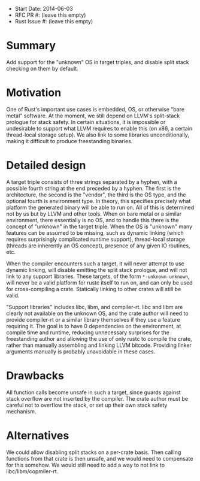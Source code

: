 - Start Date: 2014-06-03
- RFC PR #: (leave this empty)
- Rust Issue #: (leave this empty)

# Summary

Add support for the "unknown" OS in target triples, and disable split stack
checking on them by default.

# Motivation

One of Rust's important use cases is embedded, OS, or otherwise "bare metal"
software. At the moment, we still depend on LLVM's split-stack prologue for
stack safety. In certain situations, it is impossible or undesirable to
support what LLVM requires to enable this (on x86, a certain thread-local
storage setup). We also link to some libraries unconditionally, making it
difficult to produce freestanding binaries.

# Detailed design

A target triple consists of three strings separated by a hyphen, with a
possible fourth string at the end preceded by a hyphen. The first is the
architecture, the second is the "vendor", the third is the OS type, and the
optional fourth is environment type. In theory, this specifies precisely what
platform the generated binary will be able to run on. All of this is
determined not by us but by LLVM and other tools. When on bare metal or a
similar environment, there essentially is no OS, and to handle this there is
the concept of "unknown" in the target triple.  When the OS is "unknown" many
features can be assumed to be missing, such as dynamic linking (which requires
surprisingly complicated runtime support), thread-local storage (threads are
inherently an OS concept), presence of any given IO routines, etc.

When the compiler encounters such a target, it will never attempt to use
dynamic linking, will disable emitting the split stack prologue, and will not
link to any support libraries. These targets, of the form `*-unknown-unknown`,
will never be a valid platform for rustc itself to run on, and can only be
used for cross-compiling a crate. Statically linking to other crates will
still be valid.

"Support libraries" includes libc, libm, and compiler-rt. libc and libm
are clearly not available on the unknown OS, and the crate author will need to
provide compiler-rt or a similar library themselves if they use a feature
requiring it. The goal is to have 0 dependencies on the environment, at
compile time and runtime, reducing unnecessary surprises for the freestanding
author and allowing the use of only rustc to compile the crate, rather than
manually assembling and linking LLVM bitcode. Providing linker arguments
manually is probably unavoidable in these cases.

# Drawbacks

All function calls become unsafe in such a target, since guards against stack
overflow are not inserted by the compiler. The crate author must be careful
not to overflow the stack, or set up their own stack safety mechanism.

# Alternatives

We could allow disabling split stacks on a per-crate basis. Then calling
functions from that crate is then unsafe, and we would need to compensate for
this somehow. We would still need to add a way to not link to
libc/libm/copmiler-rt.
